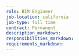 ```yaml
---
role: BIM Engineer
job-location: california
job-type: full time
contract: Permanent
description_markdown:
responsibilities_markdown:
requirements_markdown:
---
```

